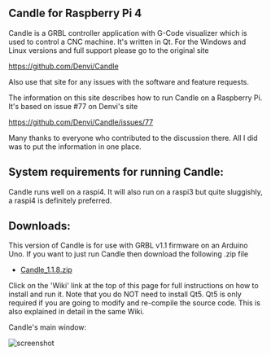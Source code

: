 Candle for Raspberry Pi 4
-----------
Candle is a GRBL controller application with G-Code visualizer which is used to control a CNC machine. It's written in Qt. For the Windows and Linux versions and full support please go to the original site

https://github.com/Denvi/Candle

Also use that site for any issues with the software and feature requests.

The information on this site describes how to run Candle on a Raspberry Pi. It's based on issue #77 on Denvi's site

https://github.com/Denvi/Candle/issues/77

Many thanks to everyone who contributed to the discussion there. All I did was to put the information in one place.
 

System requirements for running Candle:
-------------------
Candle runs well on a raspi4. It will also run on a raspi3 but quite sluggishly, a raspi4 is definitely preferred.

Downloads:
----------
This version of Candle is for use with GRBL v1.1 firmware on an Arduino Uno. If you want to just run Candle then download the following .zip file

* [Candle_1.1.8.zip](https://github.com/pihnat/rpi-Candle/releases/download/v1.1/Candle_1.1.8_for_raspi4.zip)

Click on the 'Wiki' link at the top of this page for full instructions on how to install and run it. Note that you do NOT need to install Qt5. Qt5 is only required if you are going to modify and re-compile the source code. This is also explained in detail in the same Wiki. 


Candle's main window:

![screenshot](/screenshots/Screenshot_Candle_on_Raspi4.jpg)
